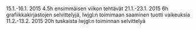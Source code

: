 
15.1.-16.1. 2015 4.5h ensimmäisen viikon tehtävät 
21.1.-23.1. 2015 6h grafiikkakirjastojen selvittelyjä, lwjgl:n toimimaan saaminen tuotti vaikeuksia
11.2.-13.2. 2015 20h tuskaista lwjgl:n toiminnan selvittelyä

